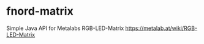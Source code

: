 fnord-matrix
============

Simple Java API for Metalabs RGB-LED-Matrix
https://metalab.at/wiki/RGB-LED-Matrix
